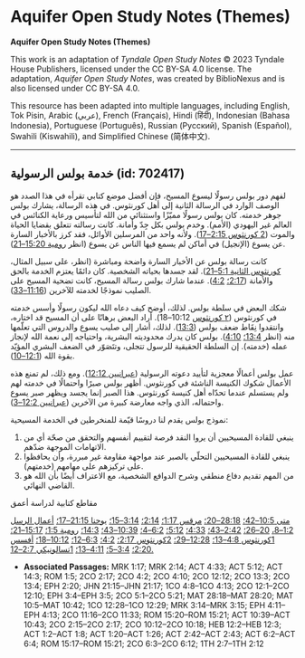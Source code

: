 # Aquifer Open Study Notes (Themes)

**Aquifer Open Study Notes (Themes)**

This work is an adaptation of *Tyndale Open Study Notes* © 2023 Tyndale House Publishers, licensed under the CC BY\-SA 4\.0 license. The adaptation, *Aquifer Open Study Notes*, was created by BiblioNexus and is also licensed under CC BY\-SA 4\.0\.

This resource has been adapted into multiple languages, including English, Tok Pisin, Arabic (عربي), French (Français), Hindi (हिंदी), Indonesian (Bahasa Indonesia), Portuguese (Português), Russian (Русский), Spanish (Español), Swahili (Kiswahili), and Simplified Chinese (简体中文).



--------------------------------

## خدمة بولس الرسولية (id: 702417)

لفهم دور بولس رسولًا ليسوع المسيح، فإن أفضل موضع كتابي تقرأه في هذا الصدد هو الوصف الوارد في الرسالة الثانية إلى أهل كورنثوس. في هذه الرسالة، يشارك بولس جوهر خدمته. كان بولس رسولًا مميّزًا واستثنائي من الله لتأسيس ورعاية الكنائس في العالم غير اليهودي (الأمم). وخدم بولس بكل جِدّ وأمانة. كانت رسالته تتعلق بقضايا الحياة والموت ([2 كورنثوس 2:15–17](https://ref.ly/2Cor2:15-2Cor2:17)). ولأنه واحد من المرسلين الأوائل، فقد كرز بالأخبار السارة عن يسوع (الإنجيل) في أماكن لم يسمع فيها الناس عن يسوع (انظر [رومية 15:20–21](https://ref.ly/Rom15:20-Rom15:21)).

كانت رسالة بولس عن الأخبار السارة واضحة ومباشرة (انظر، على سبيل المثال، [كورنثوس الثانية 5:1–21](https://ref.ly/2Cor5:1-2Cor5:21)). لقد جسدها بحياته الشخصية. كان دائمًا يعتزم الخدمة بالحق والأمانة ([2:17؛](https://ref.ly/2Cor2:17) [4:2](https://ref.ly/2Cor4:2)). عندما شارك بولس رسالة المسيح، كانت تضحية المسيح على الصليب نموذجًا لخدمته للآخرين ([11:16–33](https://ref.ly/2Cor11:16-2Cor11:33)).

شكك البعض في سلطة بولس. لذلك، أوضح كيف دعاه الله ليكون رسولًا وأسس خدمته في كورنثوس ([٢ كورنثوس](https://ref.ly/2Cor10:12-2Cor10:18) 10:12–18\). أراد البعض برهانًا على أن المسيح قد اختاره، وانتقدوا نِقَاط ضعف بولس ([13:3](https://ref.ly/2Cor13:3)). لذلك، أشار إلى صليب يسوع والدروس التي تعلّمها منه (انظر [13:4؛](https://ref.ly/2Cor13:4) [4:10](https://ref.ly/2Cor4:10)). بولس كان يدرك محدوديته البشرية، واحتياجه إلى نعمة الله لإنجاز عمله (خدمته). إن السلطة الحقيقية للرسول تتجلى، وتتَصَوّر في الضعف البشري المؤيّد بقوة الله ([12:1–10](https://ref.ly/2Cor12:1-2Cor12:10)).

عمل بولس أعمالًا معجزية لتأييد دعوته الرسولية ([عبرانيين 12:12](https://ref.ly/2Cor12:12)). ومع ذلك، لم تمنع هذه الأعمال شكوك الكنيسة الناشئة في كورنثوس. أظهر بولس صبرًا واحتمالًا في خدمته لهم ولم يستسلم عندما تحدّاه أهل كنيسة كورنثوس. هذا الصبر إنما يجسد ويظهر صبر يسوع واحتماله، الذي واجه معارضة كبيرة من الآخرين ([عبرانيين 12:2–3](https://ref.ly/Heb12:2-Heb12:3)).

 نموذج بولس يقدم لنا دروسًا قيّمة للمنخرطين في الخدمة المسيحية:

1. ينبغي للقادة المسيحيين أن يروا النقد فرصة لتقييم أنفسهم والتحقق من صحّة أي من الاتهامات الموجهة ضدّهم.
2. ينبغي للقادة المسيحيين التحلّي بالصبر عند مواجهة مقاومة غير مبررة، وأن يحافظوا على تركيزهم على مهامهم (خدمتهم).
3. من المهم تقديم دفاع منطقي وشرح الدوافع الشخصية، مع الاعتراف أيضًا بأن الله هو القاضي النهائي.

مقاطع كتابية لدراسة أعمق

[متى 10:5–42؛](https://ref.ly/Matt10:5-Matt10:42) [28:18–20؛](https://ref.ly/Matt28:18-Matt28:20) [مرقس 1:17؛](https://ref.ly/Mark1:17) [2:14؛](https://ref.ly/Mark2:14) [3:14–15؛](https://ref.ly/Mark3:14-Mark3:15) [يوحنا 21:15–17؛](https://ref.ly/John21:15-John21:17) [أعمال الرسل 1:2–8،](https://ref.ly/Acts1:2-Acts1:8) [20–26؛](https://ref.ly/Acts1:20-Acts1:26) [2:42–43؛](https://ref.ly/Acts2:42-Acts2:43) [4:33؛](https://ref.ly/Acts4:33) [5:12؛](https://ref.ly/Acts5:12) [6:2–4؛](https://ref.ly/Acts6:2-Acts6:4) [10:39–43؛](https://ref.ly/Acts10:39-Acts10:43) [14:3؛](https://ref.ly/Acts14:3) [رومية 1:5؛](https://ref.ly/Rom1:5) [15:17–21؛](https://ref.ly/Rom15:17-Rom15:21) [1كورنثوس 4:8–13؛](https://ref.ly/1Cor4:8-1Cor4:13) [12:28–29؛](https://ref.ly/1Cor12:28-1Cor12:29) [2كورنثوس 2:17؛](https://ref.ly/2Cor2:17) [4:2؛](https://ref.ly/2Cor4:2) [6:3–12؛](https://ref.ly/2Cor6:3-2Cor6:12) [10:12–18؛](https://ref.ly/2Cor10:12-2Cor10:18) [أفسس 2:20؛](https://ref.ly/Eph2:20) [3:4–5؛](https://ref.ly/Eph3:4-Eph3:5) [4:11–13؛](https://ref.ly/Eph4:11-Eph4:13) [1تسالونيكي 2:7–12\.](https://ref.ly/1Thess2:7-1Thess2:12)

* **Associated Passages:** MRK 1:17; MRK 2:14; ACT 4:33; ACT 5:12; ACT 14:3; ROM 1:5; 2CO 2:17; 2CO 4:2; 2CO 4:10; 2CO 12:12; 2CO 13:3; 2CO 13:4; EPH 2:20; JHN 21:15–JHN 21:17; 1CO 4:8–1CO 4:13; 2CO 12:1–2CO 12:10; EPH 3:4–EPH 3:5; 2CO 5:1–2CO 5:21; MAT 28:18–MAT 28:20; MAT 10:5–MAT 10:42; 1CO 12:28–1CO 12:29; MRK 3:14–MRK 3:15; EPH 4:11–EPH 4:13; 2CO 11:16–2CO 11:33; ROM 15:20–ROM 15:21; ACT 10:39–ACT 10:43; 2CO 2:15–2CO 2:17; 2CO 10:12–2CO 10:18; HEB 12:2–HEB 12:3; ACT 1:2–ACT 1:8; ACT 1:20–ACT 1:26; ACT 2:42–ACT 2:43; ACT 6:2–ACT 6:4; ROM 15:17–ROM 15:21; 2CO 6:3–2CO 6:12; 1TH 2:7–1TH 2:12

